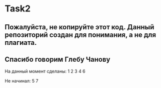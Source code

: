 # Task2
## Пожалуйста, не копируйте этот код. Данный репозиторий создан для понимания, а не для плагиата.
## Спасибо говорим Глебу Чанову




На данный момент сделаны:
1
2
3
4
6




Не начинал:
5
7
